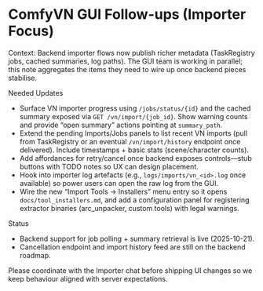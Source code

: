 # ComfyVN GUI Follow-ups (Importer Focus)

Context: Backend importer flows now publish richer metadata (TaskRegistry jobs, cached summaries, log paths). The GUI team is working in parallel; this note aggregates the items they need to wire up once backend pieces stabilise.

Needed Updates
- Surface VN importer progress using `/jobs/status/{id}` and the cached summary exposed via `GET /vn/import/{job_id}`. Show warning counts and provide “open summary” actions pointing at `summary_path`.
- Extend the pending Imports/Jobs panels to list recent VN imports (pull from TaskRegistry or an eventual `/vn/import/history` endpoint once delivered). Include timestamps + basic stats (scene/character counts).
- Add affordances for retry/cancel once backend exposes controls—stub buttons with TODO notes so UX can design placement.
- Hook into importer log artefacts (e.g., `logs/imports/vn_<id>.log` once available) so power users can open the raw log from the GUI.
- Wire the new “Import Tools → Installers” menu entry so it opens `docs/tool_installers.md`, and add a configuration panel for registering extractor binaries (arc_unpacker, custom tools) with legal warnings.

Status
- Backend support for job polling + summary retrieval is live (2025-10-21).
- Cancellation endpoint and import history feed are still on the backend roadmap.

Please coordinate with the Importer chat before shipping UI changes so we keep behaviour aligned with server expectations.
